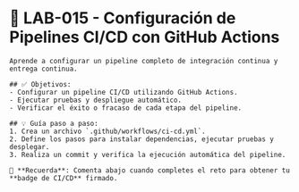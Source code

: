 # 🚀 LAB-015 - Configuración de Pipelines CI/CD con GitHub Actions
    
    Aprende a configurar un pipeline completo de integración continua y entrega continua.

    ## ✅ Objetivos:
    - Configurar un pipeline CI/CD utilizando GitHub Actions.
    - Ejecutar pruebas y despliegue automático.
    - Verificar el éxito o fracaso de cada etapa del pipeline.

    ## 💡 Guía paso a paso:
    1. Crea un archivo `.github/workflows/ci-cd.yml`.
    2. Define los pasos para instalar dependencias, ejecutar pruebas y desplegar.
    3. Realiza un commit y verifica la ejecución automática del pipeline.

    🧭 **Recuerda**: Comenta abajo cuando completes el reto para obtener tu **badge de CI/CD** firmado.